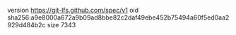version https://git-lfs.github.com/spec/v1
oid sha256:a9e8000a672a9b09ad8bbe82c2daf49ebe452b75494a60f5ed0aa2929d484b2c
size 7343
